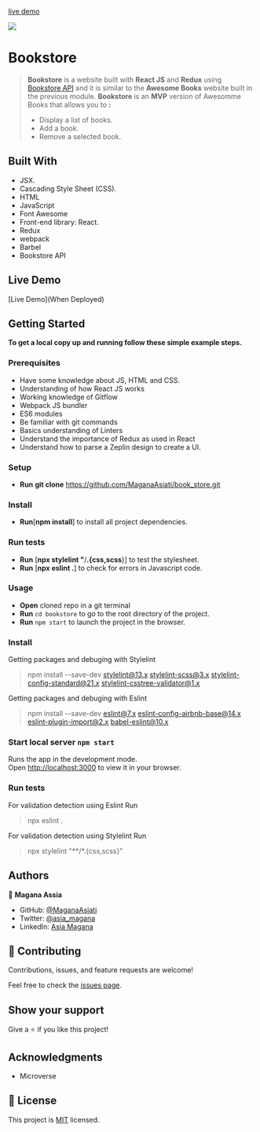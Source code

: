 [live demo](https://gentle-pasca-44321c.netlify.app/)

![](https://img.shields.io/badge/Microverse-blueviolet)
# Bookstore
> **Bookstore**  is a website built with **React JS** and **Redux** using <a href="https://us-central1-bookstore-api-e63c8.cloudfunctions.net/bookstoreApi">Bookstore API</a> and it is similar to the **Awesome Books** website built in the previous module. **Bookstore** is an **MVP** version of Awesomme Books that allows you to **:**
> - Display a list of books.
> - Add a book.
> - Remove a selected book.


## Built With

- JSX.
- Cascading Style Sheet (CSS).
- HTML
- JavaScript
- Font Awesome
- Front-end library: React.
- Redux
- webpack
- Barbel
- Bookstore API

## Live Demo

[Live Demo](When Deployed)
## Getting Started
**To get a local copy up and running follow these simple example steps.**

### Prerequisites
- Have some knowledge about JS, HTML and CSS.
- Understanding of how React JS works
- Working knowledge of Gitflow
- Webpack JS bundler
- ES6 modules 
- Be familiar with git commands
- Basics understanding of Linters
- Understand the importance of Redux as used in React
- Understand how to parse a Zeplin design to create a UI.

### Setup
- **Run** **git clone** https://github.com/MaganaAsiati/book_store.git

### Install
- **Run**[**npm install**] to install all project dependencies.

### Run tests

- **Run** [**npx stylelint "**/**.{css,scss**}] to test the stylesheet.
- **Run** [**npx eslint .**] to check for errors in Javascript code.

### Usage
 - **Open** cloned repo in a git terminal
 - **Run** ```cd bookstore``` to go to the root directory of the project.
 - **Run** ```npm start``` to launch the project in the browser.
 
### Install
Getting packages and debuging with Stylelint
>npm install --save-dev stylelint@13.x stylelint-scss@3.x stylelint-config-standard@21.x stylelint-csstree-validator@1.x

Getting packages and debuging with Eslint
>npm install --save-dev eslint@7.x eslint-config-airbnb-base@14.x eslint-plugin-import@2.x babel-eslint@10.x

### Start local server `npm start`

Runs the app in the development mode.\
Open [http://localhost:3000](http://localhost:3000) to view it in your browser.


### Run tests
For validation detection using Eslint Run
>npx eslint .

For validation detection using Stylelint Run
>npx stylelint "**/*.{css,scss}"

## Authors

👤 **Magana Assia**

- GitHub: [@MaganaAsiati ](https://github.com/MaganaAsiati)
- Twitter: [@asia_magana](https://twitter.com/asia_magana)
- LinkedIn: [Asia Magana](https://www.linkedin.com/in/asia-magana-60b451200/)

## 🤝 Contributing

Contributions, issues, and feature requests are welcome!

Feel free to check the [issues page](../../issues/).

## Show your support

Give a ⭐️ if you like this project!

## Acknowledgments

- Microverse

## 📝 License

This project is [MIT](./MIT.md) licensed.

